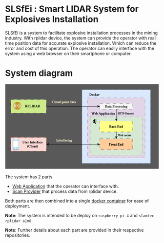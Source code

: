 # SLSfEi : Smart LIDAR System for Explosives Installation
SLSfEi is a system to facilitate explosive installation processes in the mining industry. With rplidar device, the system can provide the operator with real time position data for accurate explosive installation. Which can reduce the error and cost of this operation. The operator can easily interface with the system using a web browser on their smartphone or computer.

# System diagram
![system diagram](./profile/SLSfEI.drawio.png)

The system has 2 parts.
- [Web Application](https://github.com/SLSfEi/web-app) that the operator can interface with.
- [Scan Provider](https://github.com/SLSfEi/scan-provider-cpp) that process data from rplidar device.

Both parts are then combined into a single [docker container](https://github.com/SLSfEi/docker-stack) for ease of deployment.

**Note:** The system is intended to be deploy on `raspberry pi 4` and `slamtec rplidar a1m8`.

**Note:** Further details about each part are provided in their respective repositories.

